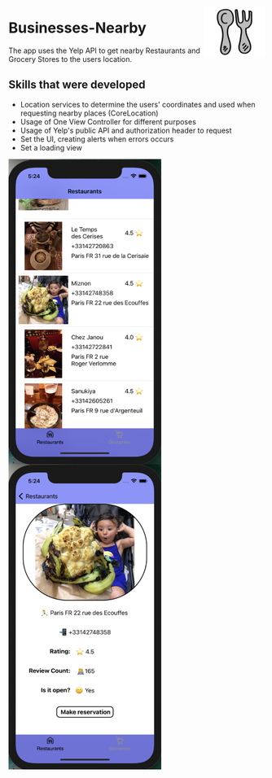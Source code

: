 <img src="https://github.com/elina-mns/Businesses-Nearby/blob/main/Businesses%20Nearby/Assets.xcassets/AppIcon.appiconset/120.png"
width=120, height=100
align="right"/>
# Businesses-Nearby

The app uses the Yelp API to get nearby Restaurants and Grocery Stores to the users location.


## Skills that were developed

* Location services to determine the users' coordinates and used when requesting nearby places (CoreLocation)
* Usage of One View Controller for different purposes
* Usage of Yelp's public API and authorization header to request
* Set the UI, creating alerts when errors occurs
* Set a loading view 


<img src="https://github.com/elina-mns/Businesses-Nearby/blob/main/Businesses%20Nearby/Assets.xcassets/images%20for%20readMe/1.png"
width=300, height=600,
align="left"/>

<img src="https://github.com/elina-mns/Businesses-Nearby/blob/main/Businesses%20Nearby/Assets.xcassets/images%20for%20readMe/2.png"
width=300, height=600,
align="center"/>
